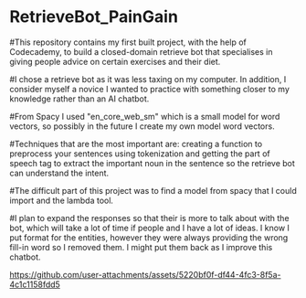 # RetrieveBot_PainGain
#This repository contains my first built project, with the help of Codecademy, to build a closed-domain retrieve bot that specialises in giving people advice on certain exercises and their diet.

#I chose a retrieve bot as it was less taxing on my computer. In addition, I consider myself a novice I wanted to practice with something closer to my knowledge rather than an AI chatbot.

#From Spacy I used "en_core_web_sm" which is a small model for word vectors, so possibly in the future I create my own model word vectors.

#Techniques that are the most important are: creating a function to preprocess your sentences using tokenization and getting the part of speech tag to extract the important noun in the sentence so the retrieve bot can understand the intent.

#The difficult part of this project was to find a model from spacy that I could import and the lambda tool.

#I plan to expand the responses so that their is more to talk about with the bot, which will take a lot of time if people and I have a lot of ideas. I know I put format for the entities, however they were always providing the wrong fill-in word so I removed them. I might put them back as I improve this chatbot.


https://github.com/user-attachments/assets/5220bf0f-df44-4fc3-8f5a-4c1c1158fdd5

